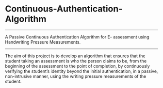 # Continuous-Authentication-Algorithm

---------------------------------------------------------------------------------------------------------

A Passive Continuous Authentication Algorithm for E- assessment using Handwriting Pressure Measurements.

---------------------------------------------------------------------------------------------------------

The aim of this project is to develop an algorithm that ensures that the student taking an assessment is who the person claims to be, 
from the beginning of the assessment to the point of completion, by continuously verifying the student’s identity beyond the initial
authentication, in a passive, non-intrusive manner, using the writing pressure measurements of the student.

